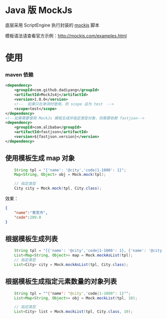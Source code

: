 # Java 版 MockJs

底层采用 ScriptEngine 执行封装的 [mockjs](http://mockjs.com/) 脚本

模板语法请查看官方示例：http://mockjs.com/examples.html

# 使用

### maven 依赖

```xml
<dependency>
    <groupId>com.github.dadiyang</groupId>
    <artifactId>MockJs4j</artifactId>
    <version>1.0.0</version>
    <!--  如果只在单测时使用，则 scope 设为 test  -->
    <scope>test</scope>
</dependency>
<!--如果需要使用 MockJs 模板生成并指定类型对象，则需要依赖 fastjson-->
<dependency>
    <groupId>com.alibaba</groupId>
    <artifactId>fastjson</artifactId>
    <version>${fastjson.version}</version>
</dependency>
```

## 使用模板生成 map 对象

```java
    String tpl = "{'name': '@city','code|1-1000': 1}";
    Map<String, Object> obj = Mock.mock(tpl);

    // 指定类型
    City city = Mock.mock(tpl, City.class);
```

效果：
```json
{
    "name":"莱芜市",
    "code":289.0
}
```

## 根据模板生成列表

```java
    String tpl = "[{'name': '@city','code|1-1000': 1}, {'name': '@city','code|1-1000': 1}]";
    List<Map<String, Object>> map = Mock.mockAsList(tpl);
    // 指定类型
    List<City> city = Mock.mockAsList(tpl, City.class);
```

## 根据模板生成指定元素数量的对象列表

```java
    String tpl = ""{'name': '@city','code|1-1000': 1}"";
    List<Map<String, Object>> obj = Mock.mockList(tpl, 10);

    // 指定类型
    List<City> list = Mock.mockList(tpl, City.class, 10);
    
```